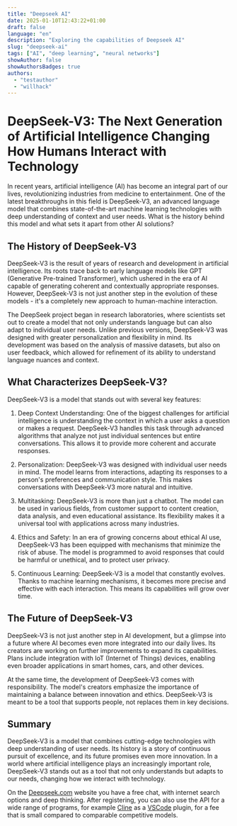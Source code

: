```yaml
---
title: "Deepseek AI"  
date: 2025-01-10T12:43:22+01:00
draft: false
language: "en"
description: "Exploring the capabilities of Deepseek AI"
slug: "deepseek-ai" 
tags: ["AI", "deep learning", "neural networks"]
showAuthor: false
showAuthorsBadges: true
authors:
  - "testauthor"
  - "willhack"
---
```


# DeepSeek-V3: The Next Generation of Artificial Intelligence Changing How Humans Interact with Technology

In recent years, artificial intelligence (AI) has become an integral part of our lives, revolutionizing industries from medicine to entertainment. One of the latest breakthroughs in this field is DeepSeek-V3, an advanced language model that combines state-of-the-art machine learning technologies with deep understanding of context and user needs. What is the history behind this model and what sets it apart from other AI solutions?

## The History of DeepSeek-V3

DeepSeek-V3 is the result of years of research and development in artificial intelligence. Its roots trace back to early language models like GPT (Generative Pre-trained Transformer), which ushered in the era of AI capable of generating coherent and contextually appropriate responses. However, DeepSeek-V3 is not just another step in the evolution of these models - it's a completely new approach to human-machine interaction.

The DeepSeek project began in research laboratories, where scientists set out to create a model that not only understands language but can also adapt to individual user needs. Unlike previous versions, DeepSeek-V3 was designed with greater personalization and flexibility in mind. Its development was based on the analysis of massive datasets, but also on user feedback, which allowed for refinement of its ability to understand language nuances and context.

## What Characterizes DeepSeek-V3?

DeepSeek-V3 is a model that stands out with several key features:

1. Deep Context Understanding: One of the biggest challenges for artificial intelligence is understanding the context in which a user asks a question or makes a request. DeepSeek-V3 handles this task through advanced algorithms that analyze not just individual sentences but entire conversations. This allows it to provide more coherent and accurate responses.

2. Personalization: DeepSeek-V3 was designed with individual user needs in mind. The model learns from interactions, adapting its responses to a person's preferences and communication style. This makes conversations with DeepSeek-V3 more natural and intuitive.

3. Multitasking: DeepSeek-V3 is more than just a chatbot. The model can be used in various fields, from customer support to content creation, data analysis, and even educational assistance. Its flexibility makes it a universal tool with applications across many industries.

4. Ethics and Safety: In an era of growing concerns about ethical AI use, DeepSeek-V3 has been equipped with mechanisms that minimize the risk of abuse. The model is programmed to avoid responses that could be harmful or unethical, and to protect user privacy.

5. Continuous Learning: DeepSeek-V3 is a model that constantly evolves. Thanks to machine learning mechanisms, it becomes more precise and effective with each interaction. This means its capabilities will grow over time.

## The Future of DeepSeek-V3

DeepSeek-V3 is not just another step in AI development, but a glimpse into a future where AI becomes even more integrated into our daily lives. Its creators are working on further improvements to expand its capabilities. Plans include integration with IoT (Internet of Things) devices, enabling even broader applications in smart homes, cars, and other devices.

At the same time, the development of DeepSeek-V3 comes with responsibility. The model's creators emphasize the importance of maintaining a balance between innovation and ethics. DeepSeek-V3 is meant to be a tool that supports people, not replaces them in key decisions.

## Summary
DeepSeek-V3 is a model that combines cutting-edge technologies with deep understanding of user needs. Its history is a story of continuous pursuit of excellence, and its future promises even more innovation. In a world where artificial intelligence plays an increasingly important role, DeepSeek-V3 stands out as a tool that not only understands but adapts to our needs, changing how we interact with technology.

On the [Deepseek.com](https://deepseek.com) website you have a free chat, with internet search options and deep thinking. After registering, you can also use the API for a wide range of programs, for example [Cline](https://github.com/nunocoracao/cline) as a [VSCode](https://code.visualstudio.com/) plugin, for a fee that is small compared to comparable competitive models.
